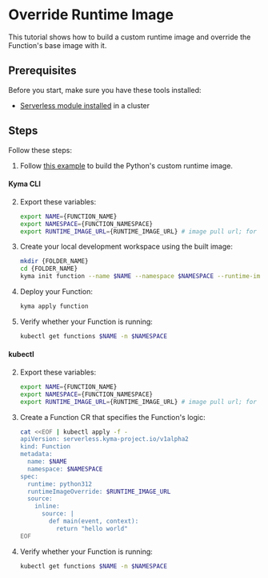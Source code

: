 # Override Runtime Image

This tutorial shows how to build a custom runtime image and override the Function's base image with it.

## Prerequisites

Before you start, make sure you have these tools installed:

- [Serverless module installed](https://kyma-project.io/docs/kyma/latest/04-operation-guides/operations/08-install-uninstall-upgrade-kyma-module/) in a cluster

## Steps

Follow these steps:

1. Follow [this example](https://github.com/kyma-project/serverless/tree/main/examples/custom-serverless-runtime-image) to build the Python's custom runtime image.

<!-- tabs:start -->

#### **Kyma CLI**

2. Export these variables:

    ```bash
    export NAME={FUNCTION_NAME}
    export NAMESPACE={FUNCTION_NAMESPACE}
    export RUNTIME_IMAGE_URL={RUNTIME_IMAGE_URL} # image pull url; for example {dockeruser}/foo:0.1.0
    ```

3. Create your local development workspace using the built image:

    ```bash
    mkdir {FOLDER_NAME}
    cd {FOLDER_NAME}
    kyma init function --name $NAME --namespace $NAMESPACE --runtime-image-override $RUNTIME_IMAGE_URL --runtime python312
    ```

4. Deploy your Function:

    ```bash
    kyma apply function
    ```

5. Verify whether your Function is running:

    ```bash
    kubectl get functions $NAME -n $NAMESPACE
    ```

#### **kubectl**

2. Export these variables:

    ```bash
    export NAME={FUNCTION_NAME}
    export NAMESPACE={FUNCTION_NAMESPACE}
    export RUNTIME_IMAGE_URL={RUNTIME_IMAGE_URL} # image pull url; for example {dockeruser}/foo:0.1.0
    ```

3. Create a Function CR that specifies the Function's logic:

   ```bash
   cat <<EOF | kubectl apply -f -
   apiVersion: serverless.kyma-project.io/v1alpha2
   kind: Function
   metadata:
     name: $NAME
     namespace: $NAMESPACE
   spec:
     runtime: python312
     runtimeImageOverride: $RUNTIME_IMAGE_URL
     source:
       inline:
         source: |
           def main(event, context):
             return "hello world"
   EOF
   ```

4. Verify whether your Function is running:

    ```bash
    kubectl get functions $NAME -n $NAMESPACE
    ```

<!-- tabs:end -->
